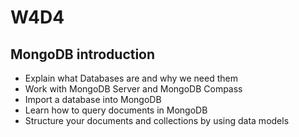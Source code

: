 # W4D4

## MongoDB introduction

- Explain what Databases are and why we need them
- Work with MongoDB Server and MongoDB Compass
- Import a database into MongoDB
- Learn how to query documents in MongoDB
- Structure your documents and collections by using data models
